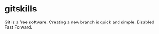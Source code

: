 # gitskills
Git is a free software.
Creating a new branch is quick and simple.
Disabled Fast Forward.
